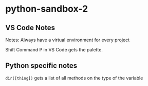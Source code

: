 # python-sandbox-2

## VS Code Notes
Notes: Always have a virtual environment for every project

Shift Command P in VS Code gets the palette.

## Python specific notes

`dir([thing])` gets a list of all methods on the type of the variable